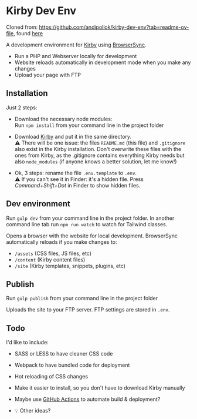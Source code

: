 # Kirby Dev Env

Cloned from: https://github.com/andipollok/kirby-dev-env?tab=readme-ov-file, found [here](https://forum.getkirby.com/t/local-development-environment-with-gulp/17182)

A development environment for [Kirby](http://getkirby.com) using [BrowserSync](https://www.browsersync.io/). 

 - Run a PHP and Webserver locally for development
 - Website reloads automatically in development mode when you make any changes
 - Upload your page with FTP


## Installation

Just 2 steps:

- Download the necessary node modules:  
Run `npm install` from your command line in the project folder

- Download [Kirby](https://getkirby.com/try) and put it in the same directory.  
:warning: There will be one issue: the files `README.md` (this file) and `.gitignore` also exist in the Kirby installation. Don't overwrite these files with the ones from Kirby, as the .gitignore contains everything Kirby needs but also `node_modules` (if anyone knows a better solution, let me know!)

- Ok, 3 steps: rename the file `.env.template` to `.env`.  
:warning: If you can't see it in Finder: it's a hidden file. Press *Command+Shift+Dot* in Finder to show hidden files.


## Dev environment

Run `gulp dev` from your command line in the project folder. In another command line tab run `npm run watch` to watch for Tailwind classes.

Opens a browser with the website for local development. BrowserSync automatically reloads if you make changes to:

 - `/assets` (CSS files, JS files, etc)
 - `/content` (Kirby content files)
 - `/site` (Kirby templates, snippets, plugins, etc)


## Publish

Run `gulp publish` from your command line in the project folder

Uploads the site to your FTP server. FTP settings are stored in `.env`.


## Todo

I'd like to include:

- SASS or LESS to have cleaner CSS code

- Webpack to have bundled code for deployment

- Hot reloading of CSS changes

- Make it easier to install, so you don't have to download Kirby manually

- Maybe use [GitHub Actions](https://github.com/features/actions) to automate build & deployment?

- :bulb: Other ideas?
